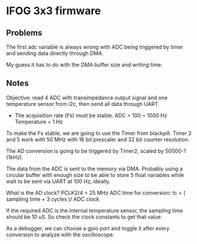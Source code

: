 # IFOG 3x3 firmware

## Problems

The first adc variable is always wrong with ADC being triggered by timer and sending data directly through DMA.

My guess it has to do with the DMA buffer size and writing time.

## Notes
Objective: read 4 ADC with transimpedance output signal and one temperature sensor from i2c, 
then send all data through UART.

- The acquisition rate (Fs) must be stable.
    ADC = 100 ~ 1000 Hz
    Temperature = 1 Hz

To make the Fs stable, we are going to use the Timer from blackpill.
Timer 2 and 5 work with 50 MHz with 16 bit prescaler and 32 bit counter resolution.

The AD conversion is going to be triggered by Timer2, scaled by 50000-1 (1kHz).

The data from the ADC is sent to the memory via DMA.
Probably using a circular buffer with enough size to be able to store 5 float variables while wait to be sent via UART at 100 Hz, ideally.

What is the AD clock? PCLK2/4 = 25 MHz
ADC time for conversion: tc = ( sampling time + 3 cycles )/ ADC clock

If the required ADC is the internal temperature sensor, the sampling time should be 10 uS. So check the clock constants to get that value.

As a debugger, we can choose a gpio port and toggle it after every conversion to analyze with the oscilloscope.